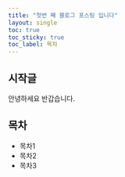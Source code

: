 ```yaml
---
title: "첫번 째 블로그 포스팅 입니다"
layout: single
toc: true
toc_sticky: true
toc_label: 목차 
---
```


## 시작글

안녕하세요 반갑습니다.

## 목차

- 목차1
- 목차2
- 목차3
